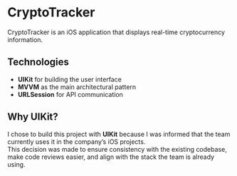 # CryptoTracker

CryptoTracker is an iOS application that displays real-time cryptocurrency information.

## Technologies

- **UIKit** for building the user interface  
- **MVVM** as the main architectural pattern  
- **URLSession** for API communication

## Why UIKit?

I chose to build this project with **UIKit** because I was informed that the team currently uses it in the company’s iOS projects.  
This decision was made to ensure consistency with the existing codebase, make code reviews easier, and align with the stack the team is already using.

